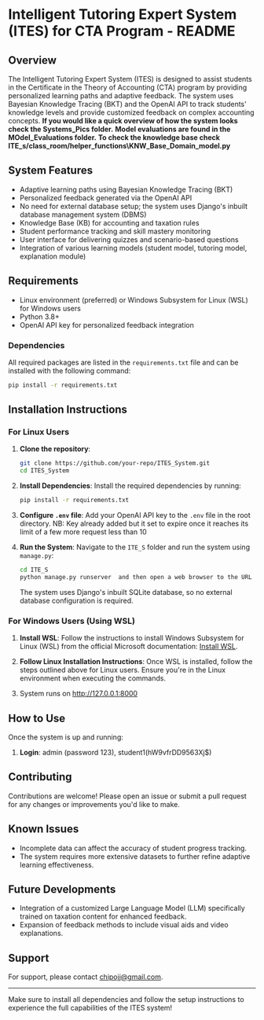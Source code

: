 # Intelligent Tutoring Expert System (ITES) for CTA Program - README

## Overview
The Intelligent Tutoring Expert System (ITES) is designed to assist students in the Certificate in the Theory of Accounting (CTA) program by providing personalized learning paths and adaptive feedback. The system uses Bayesian Knowledge Tracing (BKT) and the OpenAI API to track students' knowledge levels and provide customized feedback on complex accounting concepts. 
**If you would like a quick overview of how the system looks check the Systems_Pics folder.**
**Model evaluations are found in the MOdel_Evaluations folder.**
**To check the knowledge base check ITE_s/class_room/helper_functions\KNW_Base_Domain_model.py**

## System Features
- Adaptive learning paths using Bayesian Knowledge Tracing (BKT)
- Personalized feedback generated via the OpenAI API
- No need for external database setup; the system uses Django's inbuilt database management system (DBMS)
- Knowledge Base (KB) for accounting and taxation rules
- Student performance tracking and skill mastery monitoring
- User interface for delivering quizzes and scenario-based questions
- Integration of various learning models (student model, tutoring model, explanation module)

## Requirements
- Linux environment (preferred) or Windows Subsystem for Linux (WSL) for Windows users
- Python 3.8+
- OpenAI API key for personalized feedback integration

### Dependencies
All required packages are listed in the `requirements.txt` file and can be installed with the following command:

```bash
pip install -r requirements.txt
```

## Installation Instructions

### For Linux Users
1. **Clone the repository**:
   ```bash
   git clone https://github.com/your-repo/ITES_System.git
   cd ITES_System
   ```

2. **Install Dependencies**:
   Install the required dependencies by running:
   ```bash
   pip install -r requirements.txt
   ```

3. **Configure `.env` file**:
   Add your OpenAI API key to the `.env` file in the root directory.
   NB: Key already added but it set to expire once it reaches its limit of a few more request less than 10 

5. **Run the System**:
   Navigate to the `ITE_S` folder and run the system using `manage.py`:
   ```bash
   cd ITE_S
   python manage.py runserver  and then open a web browser to the URL printed to the terminal.
   ```

   The system uses Django's inbuilt SQLite database, so no external database configuration is required.

### For Windows Users (Using WSL)
1. **Install WSL**:
   Follow the instructions to install Windows Subsystem for Linux (WSL) from the official Microsoft documentation: [Install WSL](https://docs.microsoft.com/en-us/windows/wsl/install).

2. **Follow Linux Installation Instructions**:
   Once WSL is installed, follow the steps outlined above for Linux users. Ensure you're in the Linux environment when executing the commands.
3.  System runs on http://127.0.0.1:8000   

## How to Use
Once the system is up and running:
1. **Login**: admin (password 123),  student1(hW9vfrDD9563Xj$)


## Contributing
Contributions are welcome! Please open an issue or submit a pull request for any changes or improvements you'd like to make.

## Known Issues
- Incomplete data can affect the accuracy of student progress tracking.
- The system requires more extensive datasets to further refine adaptive learning effectiveness.

## Future Developments
- Integration of a customized Large Language Model (LLM) specifically trained on taxation content for enhanced feedback.
- Expansion of feedback methods to include visual aids and video explanations.

## Support
For support, please contact chipojj@gmail.com.

---

Make sure to install all dependencies and follow the setup instructions to experience the full capabilities of the ITES system!
